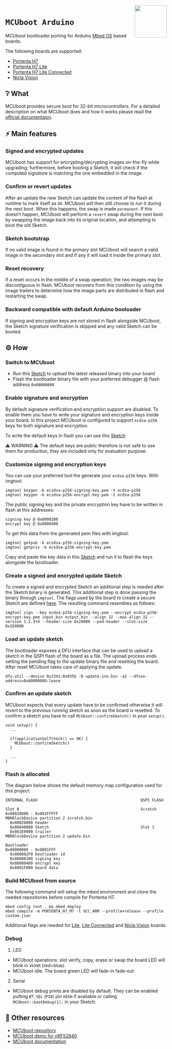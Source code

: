 <img src="https://content.arduino.cc/website/Arduino_logo_teal.svg" height="100" align="right" />

`MCUboot Arduino`
=================
MCUboot bootloader porting for Arduino [Mbed OS](https://os.mbed.com/docs/mbed-os/latest/introduction/index.html) based boards.

The following boards are supported:
 * [Portenta H7](https://store.arduino.cc/products/portenta-h7)
 * [Portenta H7 Lite](https://store.arduino.cc/products/portenta-h7-lite)
 * [Portenta H7 Lite Connected](https://store.arduino.cc/products/portenta-h7-lite)
 * [Nicla Vision](https://store.arduino.cc/products/nicla-vision)

## :grey_question: What
MCUboot provides secure boot for 32-bit microcontrollers. For a detailed description on what MCUboot does and how it works please read the [official documentaion](https://docs.mcuboot.com/).

## :zap: Main features
### Signed and encrypted updates
MCUboot has support for encrypting/decrypting images on-the-fly while upgrading; furthermore, before booting a Sketch, it will check if the computed signature is matching the one embedded in the image.
 
### Confirm or revert updates
After an update the new Sketch can update the content of the flash at runtime to mark itself as `OK`. MCUboot will then still choose to run it during the next boot. When this happens, the swap is made `permanent`. If this doesn’t happen, MCUboot will perform a `revert` swap during the next boot by swapping the image back into its original location, and attempting to boot the old Sketch.

### Sketch bootstrap
If no valid image is found in the primary slot MCUboot will search a valid image in the secondary slot and if any it will load it inside the primary slot.

### Reset recovery
If a reset occurs in the middle of a swap operation, the two images may be discontiguous in flash. MCUboot recovers from this condition by using the image trailers to determine how the image parts are distributed in flash and restarting the swap.

### Backward compatible with default Arduino booloader
If signing and encryption keys are not stored in flash alongside MCUboot, the Sketch signature verification is skipped and any valid Sketch can be booted.

## :gear: How
### Switch to MCUboot
* Run this [Sketch](https://github.com/arduino/ArduinoCore-mbed/blob/master/libraries/STM32H747_System/examples/STM32H747_manageBootloader/STM32H747_manageBootloader.ino) to upload the latest released binary into your board
* Flash the bootloader binary file with your preferred debugger @ flash address `0x08000000`

### Enable signature and encryption
By default signature verification and encryption support are disabled. To enable them you have to write your signature and encryption keys inside your board.
In this project MCUboot is configured to support `ecdsa-p256` keys for both signature and encryption.

To write the default keys in flash you can use this [Sketch](https://github.com/arduino/ArduinoCore-mbed/blob/master/libraries/STM32H747_System/examples/STM32H747_manageBootloader/STM32H747_manageBootloader.ino)

:warning: WARNING :warning: The default keys are public therefore is not safe to use them for production, they are included only for evaluation purpose.

### Customize signing and encryption keys
You can use your preferred tool the generate your `ecdsa-p256` keys. With imgtool:
```
imgtool keygen -k ecsdsa-p256-signing-key.pem -t ecdsa-p256
imgtool keygen -k ecsdsa-p256-encrypt-key.pem -t ecdsa-p256
```
The public signing key and the private encryption key have to be written in flash at this addresses:
```
signing key @ 0x8000300
encrypt key @ 0x8000400
```
To get this data from the generated pem files with imgtool:
```
imgtool getpub -k ecsdsa-p256-signing-key.pem 
imgtool getpriv -k ecsdsa-p256-encrypt-key.pem
```
Copy and paste the key data in this [Sketch](https://github.com/arduino/ArduinoCore-mbed/blob/master/libraries/STM32H747_System/examples/STM32H747_manageBootloader/STM32H747_manageBootloader.ino) and run it to flash the keys alongside the bootloader.

### Create a signed and encrypted update Sketch
To create a signed and encrypted Sketch an additional step is needed after the Sketch binary is generated. This additional step is done passing the binary through `imgtool`. The flags used by the board to create a secure Sketch are defined [here](https://github.com/arduino/ArduinoCore-mbed/blob/fa628e35011a92fb7e54fa6bfd9a69be33173bf8/boards.txt#L79-L86). The resulting command resembles as follows:
```
imgtool sign --key ecdsa-p256-signing-key.pem --encrypt ecdsa-p256-encrypt-key.pem input.bin output.bin --align 32 --max-align 32 --version 1.2.3+4 --header-size 0x20000 --pad-header --slot-size 0x1E0000
```

### Load an update sketch
The bootloader exposes a DFU interface that can be used to upload a sketch in the QSPI flash of the board as a file. The upload process ends setting the pending flag to the update binary file and resetting the board. After reset MCUboot takes care of applying the update.
```
dfu-util --device 0x2341:0x035b -D update.ino.bin -a2 --dfuse-address=0xA0000000:leave
```

### Confirm an update sketch
MCUboot expects that every update have to be confirmed otherwise it will revert to the previous running sketch as soon as the board is resetted. To confirm a sketch you have to call `MCUboot::confirmSketch()` in your `setup()`.
```
void setup() {
  ...
  
  if(applicationSelfCheck() == OK) {
    MCUboot::confirmSketch()
  }
  
  ...
}
```

### Flash is allocated
The diagram below shows the default memory map configuration used for this project:

```
INTERNAL FLASH                                             QSPI FLASH

Slot 0                                                     Scratch
0x08020000 - 0x081FFFFF                                    MBRBlockDevice partition 2 scratch.bin
  0x08020000 header
  0x08040000 Sketch                                        Slot 1
  0x081E0000 trailer                                       MBRBlockDevice partition 2 update.bin

Bootloader                
0x08000000 - 0x0801FFF    
  0x080002F0 bootloader id
  0x08000300 signing key  
  0x08000400 encrypt key  
  0x0801F000 board data
```

### Build MCUboot from source
The following command will setup the mbed environment and clone the needed repositories before compile for Portenta H7.

```
mbed config root . && mbed deploy
mbed compile -m PORTENTA_H7_M7 -t GCC_ARM --profile=release --profile custom.json
```
Additional flags are needed for [Lite](generate_rel.sh#L24), [Lite Connected](generate_rel.sh#L35) and [Nicla Vision](generate_rel.sh#L46) boards.

### Debug

1.  LED
 - MCUboot operations: slot verify, copy, erase or swap the board LED will blink in violet (red+blue).
 - MCUboot idle: The board green LED will fade-in fade-out

2. Serial
 - MCUboot debug prints are disabled by default. They can be enabled putting `BT_SEL` (`PI8`) pin `HIGH` if available or calling `MCUboot::bootDebug(1);` in your Sketch.

## :mag_right: Other resources

* [MCUboot repository](https://github.com/mcu-tools/mcuboot)
* [MCUboot demo for nRF52840](https://github.com/AGlass0fMilk/mbed-mcuboot-demo)
* [MCUboot documentation](https://docs.mcuboot.com/)
